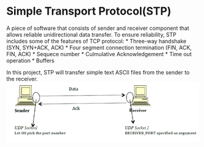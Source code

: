 # Simple Transport Protocol(STP) 

A piece of software that consists of sender and receiver component that allows reliable unidirectional data transfer. 
To ensure reliability, STP includes some of the features of TCP protocol: 
	* Three-way handshake (SYN, SYN+ACK, ACK) 
	* Four segment connection termination (FIN, ACK, FIN, ACK)
	* Sequece number
	* Culmulative Acknowledgement 
	* Time out operation 
	* Buffers 

In this project, STP will transfer simple text ASCII files from the sender to the receiver. 
![GitHub Logo](/images/logo.png)